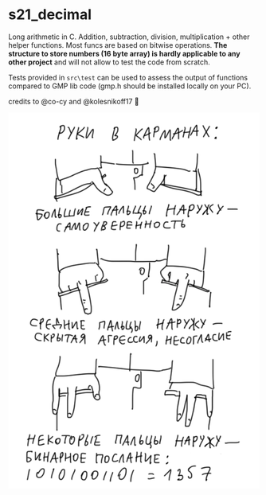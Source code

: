 # s21_decimal 

Long arithmetic in C. Addition, subtraction, division, multiplication + other helper functions. Most funcs are based on bitwise operations.
**The structure to store numbers (16 byte array) is hardly applicable to any other project** and will not allow to test the code from scratch.

Tests provided in `src\test` can be used to assess the output of functions compared to GMP lib code (gmp.h should be installed locally on your PC).

credits to @co-cy and @kolesnikoff17 🌸

![pic](./meme.png)
